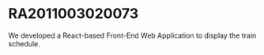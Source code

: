 # RA2011003020073
We developed a React-based Front-End Web Application to display the train schedule.
# 
